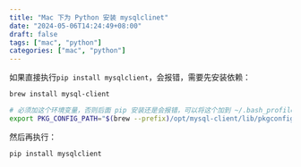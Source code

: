 ```yaml
---
title: "Mac 下为 Python 安装 mysqlclinet"
date: "2024-05-06T14:24:49+08:00"
draft: false
tags: ["mac", "python"]
categories: ["mac", "python"]
---
```


如果直接执行`pip install mysqlclient`，会报错，需要先安装依赖：

```bash
brew install mysql-client

# 必须加这个环境变量，否则后面 pip 安装还是会报错，可以将这个加到 ~/.bash_profile 或者 ～/.zshrc 中
export PKG_CONFIG_PATH="$(brew --prefix)/opt/mysql-client/lib/pkgconfig"
```

然后再执行：

```bash
pip install mysqlclient
```
